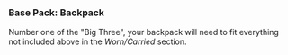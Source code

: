 ### Base Pack: Backpack

Number one of the "Big Three", your backpack will need to fit everything not included above in the *Worn/Carried* section.
